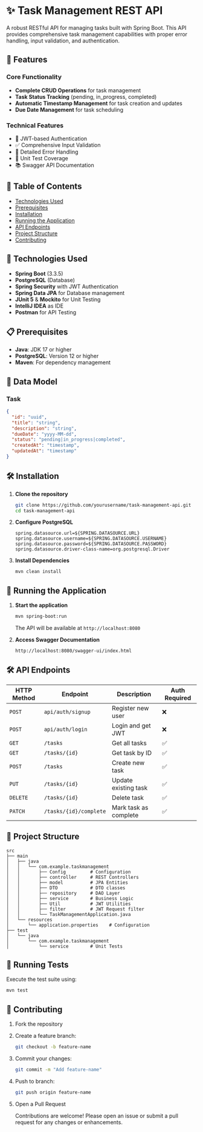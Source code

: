 # ✨ Task Management REST API

A robust RESTful API for managing tasks built with Spring Boot. This API provides comprehensive task management capabilities with proper error handling, input validation, and authentication.

## 🚀 Features

### Core Functionality
- **Complete CRUD Operations** for task management
- **Task Status Tracking** (pending, in_progress, completed)
- **Automatic Timestamp Management** for task creation and updates
- **Due Date Management** for task scheduling

### Technical Features
- 🔐 JWT-based Authentication
- ✅ Comprehensive Input Validation
- 📝 Detailed Error Handling
- 🧪 Unit Test Coverage
- 📚 Swagger API Documentation

## 📑 Table of Contents

- [Technologies Used](#-technologies-used)
- [Prerequisites](#-prerequisites)
- [Installation](#-installation)
- [Running the Application](#-running-the-application)
- [API Endpoints](#%EF%B8%8F-api-endpoints)
- [Project Structure](#-project-structure)
- [Contributing](#-contributing)

## 🔧 Technologies Used

- **Spring Boot** (3.3.5)
- **PostgreSQL** (Database)
- **Spring Security** with JWT Authentication
- **Spring Data JPA** for Database management
- **JUnit 5** & **Mockito** for Unit Testing
- **IntelliJ IDEA** as IDE
- **Postman** for API Testing

## 📋 Prerequisites

- **Java**: JDK 17 or higher
- **PostgreSQL**: Version 12 or higher
- **Maven**: For dependency management

## 💾 Data Model

### Task
```json
{
  "id": "uuid",
  "title": "string",
  "description": "string",
  "dueDate": "yyyy-MM-dd",
  "status": "pending|in_progress|completed",
  "createdAt": "timestamp",
  "updatedAt": "timestamp"
}
```

## 🛠️ Installation

1. **Clone the repository**
   ```bash
   git clone https://github.com/yourusername/task-management-api.git
   cd task-management-api
   ```

2. **Configure PostgreSQL**
   ```properties
   spring.datasource.url=${SPRING.DATASOURCE.URL}
   spring.datasource.username=${SPRING.DATASOURCE.USERNAME}
   spring.datasource.password=${SPRING.DATASOURCE.PASSWORD}
   spring.datasource.driver-class-name=org.postgresql.Driver
   ```

3. **Install Dependencies**
   ```bash
   mvn clean install
   ```

## 🚦 Running the Application

1. **Start the application**
   ```bash
   mvn spring-boot:run
   ```
   The API will be available at `http://localhost:8080`

2. **Access Swagger Documentation**
   ```
   http://localhost:8080/swagger-ui/index.html
   ```

## 🛠️ API Endpoints

| HTTP Method | Endpoint                | Description              | Auth Required |
|-------------|------------------------|--------------------------|---------------|
| `POST`      | `api/auth/signup`      | Register new user        | ❌            |
| `POST`      | `api/auth/login`       | Login and get JWT       | ❌            |
| `GET`       | `/tasks`               | Get all tasks           | ✅            |
| `GET`       | `/tasks/{id}`          | Get task by ID          | ✅            |
| `POST`      | `/tasks`               | Create new task         | ✅            |
| `PUT`       | `/tasks/{id}`          | Update existing task    | ✅            |
| `DELETE`    | `/tasks/{id}`          | Delete task             | ✅            |
| `PATCH`     | `/tasks/{id}/complete` | Mark task as complete   | ✅            |

## 📁 Project Structure

```
src
├── main
│   ├── java
│   │   └── com.example.taskmanagement
│   │       ├── Config         # Configuration
│   │       ├── controller     # REST Controllers
│   │       ├── model          # JPA Entities
│   │       ├── DTO            # DTO classes
│   │       ├── repository     # DAO Layer
│   │       ├── service        # Business Logic
│   │       ├── Util           # JWT Utilities
│   │       ├── filter         # JWT Request filter
│   │       └── TaskManagementApplication.java
│   └── resources
│       └── application.properties    # Configuration
├── test
│   └── java
│       └── com.example.taskmanagement
│           └── service        # Unit Tests
```

## 🧪 Running Tests

Execute the test suite using:
```bash
mvn test
```

## 🤝 Contributing

1. Fork the repository
2. Create a feature branch:
   ```bash
   git checkout -b feature-name
   ```
3. Commit your changes:
   ```bash
   git commit -m "Add feature-name"
   ```
4. Push to branch:
   ```bash
   git push origin feature-name
   ```
5. Open a Pull Request

   Contributions are welcome! Please open an issue or submit a pull request for any changes or enhancements.


